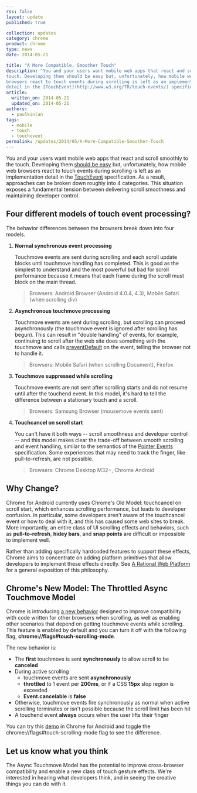 ```yaml
---
rss: false
layout: update
published: true

collection: updates
category: chrome
product: chrome
type: news
date: 2014-05-21

title: "A More Compatible, Smoother Touch"
description: "You and your users want mobile web apps that react and scroll smoothly to the 
touch. Developing them should be easy but, unfortunately, how mobile web 
browsers react to touch events during scrolling is left as an implementation 
detail in the [TouchEvent](http://www.w3.org/TR/touch-events/) specification. "
article:
  written_on: 2014-05-21
  updated_on: 2014-05-21
authors:
  - paulkinlan
tags:
  - mobile
  - touch
  - touchevent
permalink: /updates/2014/05/A-More-Compatible-Smoother-Touch
---
```

You and your users want mobile web apps that react and scroll smoothly to the 
touch. Developing them [should be easy](https://developers.google.com/web/fundamentals/documentation/user-input/touch-input/) but, unfortunately, how mobile web 
browsers react to touch events during scrolling is left as an implementation 
detail in the [TouchEvent](http://www.w3.org/TR/touch-events/) specification. As 
a result, approaches can be broken down roughly into 4 categories. This 
situation exposes a fundamental tension between delivering scroll smoothness and 
maintaining developer control. 

## Four different models of touch event processing?

The behavior differences between the browsers break down into four models.

1. **Normal synchronous event processing**

    Touchmove events are sent during scrolling and each scroll update blocks until touchmove handling has completed. This is good as the simplest to understand and the most powerful but bad for scroll performance because it means that each frame during the scroll must block on the main thread.
   
    > Browsers: Android Browser (Android 4.0.4, 4.3), Mobile Safari (when 
      scrolling div)

1. **Asynchronous touchmove processing**

    Touchmove events are sent during scrolling, but scrolling can proceed asynchronously (the touchmove event is ignored after scrolling has begun). This can result in "double handling" of events, for example, continuing to  scroll after the web site does something with the touchmove and calls [preventDefault](https://developer.mozilla.org/en-US/docs/Web/API/event.preventDefault) on the event, telling the browser not to handle it.

    > Browsers: Mobile Safari (when scrolling Document), Firefox

1. **Touchmove suppressed while scrolling**

    Touchmove events are not sent after scrolling starts and do not resume until after the touchend event. In this model, it's hard to tell the difference between a stationary touch and a scroll.

    > Browsers: Samsung Browser (mousemove events sent)

1. **Touchcancel on scroll start**

    You can't have it both ways -- scroll smoothness and developer control -- and this model makes clear the trade-off between smooth scrolling and event handling, similar to the semantics of the [Pointer Events](http://www.w3.org/TR/pointerevents/) specification. Some experiences that may need to track the finger, like pull-to-refresh, are not possible.

    > Browsers: Chrome Desktop M32+, Chrome Android

## Why Change?

Chrome for Android currently uses Chrome's Old Model: touchcancel on scroll 
start, which enhances scrolling performance, but leads to developer confusion. 
In particular, some developers aren't aware of the touchcancel event or how to 
deal with it, and this has caused some web sites to break. More importantly, an 
entire class of UI scrolling effects and behaviors, such as **pull-to-refresh**, 
**hidey bars**, and **snap points** are difficult or impossible to implement 
well.

Rather than adding specifically hardcoded features to support these effects, 
Chrome aims to concentrate on adding platform primitives that allow developers 
to implement these effects directly. See [A Rational Web 
Platform](https://groups.google.com/a/chromium.org/forum/#!topic/blink-dev/4jBAnIVwrt0) 
for a general exposition of this philosophy.

## Chrome's New Model: The Throttled Async Touchmove Model

Chrome is introducing [a new 
behavior](https://groups.google.com/a/chromium.org/forum/#!topic/blink-dev/wHnyukcYBcA) 
designed to improve compatibility with code written for other browsers when 
scrolling, as well as enabling other scenarios that depend on getting touchmove 
events while scrolling. This feature is enabled by default and you can turn it 
off with the following flag,  **chrome://flags\#touch-scrolling-mode**.

The new behavior is:

* The **first** touchmove is sent **synchronously** to allow scroll to be 
  **canceled**
* During active scrolling
    * touchmove events are sent **asynchronously**
    * **throttled** to 1 event per **200ms**, or if a CSS **15px** slop region 
      is exceeded
    * **Event.cancelable** is **false**
* Otherwise, touchmove events fire synchronously as normal when active scrolling 
  terminates or isn't possible because the scroll limit has been hit
* A touchend event **always** occurs when the user lifts their finger

You can try this [demo](http://www.rbyers.net/touchevent-scroll.html) in Chrome for Android and toggle the 
chrome://flags\#touch-scrolling-mode flag to see the difference.

## Let us know what you think

The Async Touchmove Model has the potential to improve cross-browser 
compatibility and enable a new class of touch gesture effects. We're interested 
in hearing what developers think, and in seeing the creative things you can do 
with it. 
